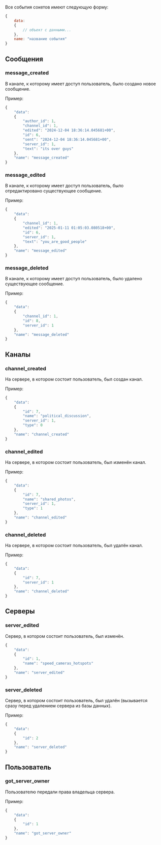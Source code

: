Все события сокетов имеют следующую форму:
```js
{
	data:
	{
		// объект с данными...
	},
	name: "название события"
}
```

## Сообщения

### message_created

В канале, к которому имеет доступ пользователь, было создано новое сообщение.

Пример:

```js
{
	"data":
	{
		"author_id": 1,
		"channel_id": 1,
		"edited": "2024-12-04 18:36:14.045681+00",
		"id": 6,
		"sent": "2024-12-04 18:36:14.045681+00",
		"server_id": 1,
		"text": "its over guys"
	},
	"name": "message_created"
}
```

### message_edited

В канале, к которому имеет доступ пользователь, было отредактировано существующее сообщение.

Пример:

```js
{
	"data":
	{
		"channel_id": 1,
		"edited": "2025-01-11 01:05:03.080518+00",
		"id": 6,
		"server_id": 1,
		"text": "you_are_good_people"
	},
	"name": "message_edited"
}
```

### message_deleted

В канале, к которому имеет доступ пользователь, было удалено существующее сообщение.

Пример:

```js
{
	"data":
	{
		"channel_id": 1,
		"id": 8,
		"server_id": 1
	},
	"name": "message_deleted"
}
```

## Каналы

### channel_created

На сервере, в котором состоит пользователь, был создан канал.

Пример:

```js
{
	"data":
	{
		"id": 7,
		"name": "political_discussion",
		"server_id": 1,
		"type": 0
	},
	"name": "channel_created"
}
```

### channel_edited

На сервере, в котором состоит пользователь, был изменён канал.

Пример:

```js
{
	"data":
	{
		"id": 7,
		"name": "shared_photos",
		"server_id": 1,
		"type": 1
	},
	"name": "channel_edited"
}
```

### channel_deleted

На сервере, в котором состоит пользователь, был удалён канал.

Пример:

```js
{
	"data":
	{
		"id": 7,
		"server_id": 1
	},
	"name": "channel_deleted"
}
```

## Серверы

### server_edited

Сервер, в котором состоит пользователь, был изменён.

```js
{
	"data": 
	{
		"id": 1,
		"name": "speed_cameras_hotspots"
	},
	"name": "server_edited"
}
```

### server_deleted

Сервер, в котором состоит пользователь, был удалён (вызывается сразу перед удалением сервера из базы данных).

Пример:

```js
{
	"data":
	{
		"id": 2
	},
	"name": "server_deleted"
}
```

## Пользователь

### got_server_owner

Пользователю передали права владельца сервера.

Пример:

```js
{
	"data":
	{
		"id": 1
	},
	"name": "got_server_owner"
}
```